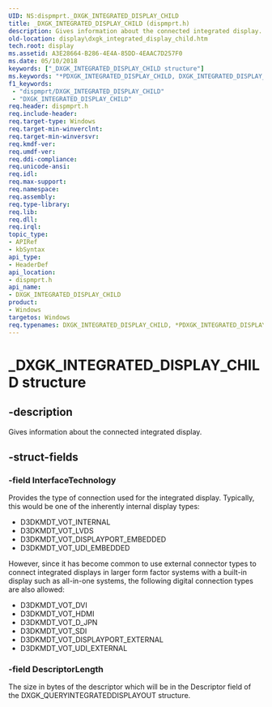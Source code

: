 ```yaml
---
UID: NS:dispmprt._DXGK_INTEGRATED_DISPLAY_CHILD
title: _DXGK_INTEGRATED_DISPLAY_CHILD (dispmprt.h)
description: Gives information about the connected integrated display.
old-location: display\dxgk_integrated_display_child.htm
tech.root: display
ms.assetid: A3E28664-B286-4E4A-85DD-4EAAC7D257F0
ms.date: 05/10/2018
keywords: ["_DXGK_INTEGRATED_DISPLAY_CHILD structure"]
ms.keywords: "*PDXGK_INTEGRATED_DISPLAY_CHILD, DXGK_INTEGRATED_DISPLAY_CHILD, DXGK_INTEGRATED_DISPLAY_CHILD structure [Display Devices], PDXGK_INTEGRATED_DISPLAY_CHILD, PDXGK_INTEGRATED_DISPLAY_CHILD structure pointer [Display Devices], _DXGK_INTEGRATED_DISPLAY_CHILD, display.dxgk_integrated_display_child, dispmprt/DXGK_INTEGRATED_DISPLAY_CHILD, dispmprt/PDXGK_INTEGRATED_DISPLAY_CHILD"
f1_keywords:
 - "dispmprt/DXGK_INTEGRATED_DISPLAY_CHILD"
 - "DXGK_INTEGRATED_DISPLAY_CHILD"
req.header: dispmprt.h
req.include-header: 
req.target-type: Windows
req.target-min-winverclnt: 
req.target-min-winversvr: 
req.kmdf-ver: 
req.umdf-ver: 
req.ddi-compliance: 
req.unicode-ansi: 
req.idl: 
req.max-support: 
req.namespace: 
req.assembly: 
req.type-library: 
req.lib: 
req.dll: 
req.irql: 
topic_type:
- APIRef
- kbSyntax
api_type:
- HeaderDef
api_location:
- dispmprt.h
api_name:
- DXGK_INTEGRATED_DISPLAY_CHILD
product:
- Windows
targetos: Windows
req.typenames: DXGK_INTEGRATED_DISPLAY_CHILD, *PDXGK_INTEGRATED_DISPLAY_CHILD
---
```


# _DXGK_INTEGRATED_DISPLAY_CHILD structure


## -description


Gives information about the connected integrated display.


## -struct-fields




### -field InterfaceTechnology

Provides the type of connection used for the integrated display.  Typically, this would be one of the inherently internal display types:

<ul>
<li>D3DKMDT_VOT_INTERNAL</li>
<li>D3DKMDT_VOT_LVDS</li>
<li>D3DKMDT_VOT_DISPLAYPORT_EMBEDDED</li>
<li>D3DKMDT_VOT_UDI_EMBEDDED</li>
</ul>
However, since it has become common to use external connector types to connect integrated displays in larger form factor systems with a built-in display such as all-in-one systems, the following digital connection types are also allowed:

<ul>
<li>D3DKMDT_VOT_DVI</li>
<li>D3DKMDT_VOT_HDMI</li>
<li>D3DKMDT_VOT_D_JPN</li>
<li>D3DKMDT_VOT_SDI</li>
<li>D3DKMDT_VOT_DISPLAYPORT_EXTERNAL</li>
<li>D3DKMDT_VOT_UDI_EXTERNAL</li>
</ul>

### -field DescriptorLength

The size in bytes of the descriptor which will be in the Descriptor field of the DXGK_QUERYINTEGRATEDDISPLAYOUT structure.

